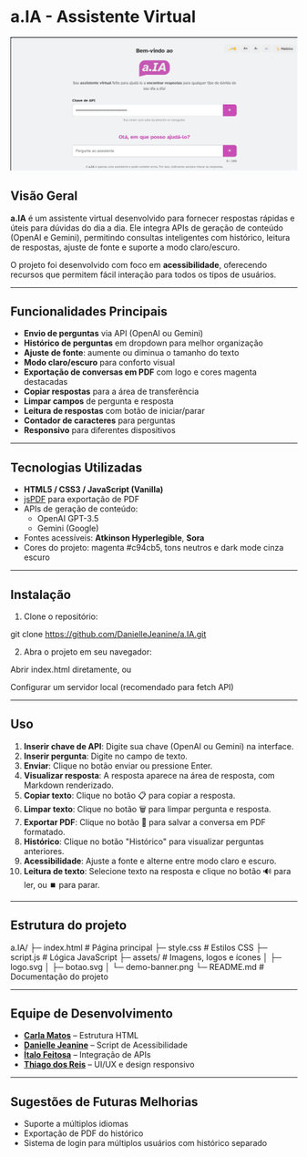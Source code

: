# a.IA - Assistente Virtual

![Banner](assets/demo-banner.png)

## Visão Geral
**a.IA** é um assistente virtual desenvolvido para fornecer respostas rápidas e úteis para dúvidas do dia a dia. Ele integra APIs de geração de conteúdo (OpenAI e Gemini), permitindo consultas inteligentes com histórico, leitura de respostas, ajuste de fonte e suporte a modo claro/escuro.

O projeto foi desenvolvido com foco em **acessibilidade**, oferecendo recursos que permitem fácil interação para todos os tipos de usuários.

---

## Funcionalidades Principais

- **Envio de perguntas** via API (OpenAI ou Gemini)  
- **Histórico de perguntas** em dropdown para melhor organização  
- **Ajuste de fonte**: aumente ou diminua o tamanho do texto  
- **Modo claro/escuro** para conforto visual  
- **Exportação de conversas em PDF** com logo e cores magenta destacadas  
- **Copiar respostas** para a área de transferência  
- **Limpar campos** de pergunta e resposta  
- **Leitura de respostas** com botão de iniciar/parar  
- **Contador de caracteres** para perguntas  
- **Responsivo** para diferentes dispositivos  

---


## Tecnologias Utilizadas

- **HTML5 / CSS3 / JavaScript (Vanilla)**
- [jsPDF](https://github.com/parallax/jsPDF) para exportação de PDF
- APIs de geração de conteúdo:
  - OpenAI GPT-3.5
  - Gemini (Google)
- Fontes acessíveis: **Atkinson Hyperlegible**, **Sora**
- Cores do projeto: magenta #c94cb5, tons neutros e dark mode cinza escuro

---

## Instalação

1. Clone o repositório:

git clone https://github.com/DanielleJeanine/a.IA.git

2. Abra o projeto em seu navegador:

Abrir index.html diretamente, ou

Configurar um servidor local (recomendado para fetch API)

---

## Uso

1. **Inserir chave de API**: Digite sua chave (OpenAI ou Gemini) na interface.
2. **Inserir pergunta**: Digite no campo de texto.
3. **Enviar**: Clique no botão enviar ou pressione Enter.
4. **Visualizar resposta**: A resposta aparece na área de resposta, com Markdown renderizado.
5. **Copiar texto**: Clique no botão 📋 para copiar a resposta.
6. **Limpar texto**: Clique no botão 🗑️ para limpar pergunta e resposta.
7. **Exportar PDF**: Clique no botão 📄 para salvar a conversa em PDF formatado.
8. **Histórico**: Clique no botão "Histórico" para visualizar perguntas anteriores.
9. **Acessibilidade**: Ajuste a fonte e alterne entre modo claro e escuro.
10. **Leitura de texto**: Selecione texto na resposta e clique no botão 🔊 para ler, ou ⏹️ para parar.


---

## Estrutura do projeto

a.IA/
├─ index.html          # Página principal
├─ style.css           # Estilos CSS
├─ script.js           # Lógica JavaScript
├─ assets/             # Imagens, logos e ícones
│   ├─ logo.svg
│   ├─ botao.svg
│   └─ demo-banner.png
└─ README.md           # Documentação do projeto


---

## Equipe de Desenvolvimento

- **[Carla Matos](https://github.com/carlapw)** – Estrutura HTML
- **[Danielle Jeanine](https://github.com/DanielleJeanine)** – Script de Acessibilidade
- **[Ítalo Feitosa](https://github.com/Itajen)** – Integração de APIs
- **[Thiago dos Reis](https://github.com/tchaaago)** – UI/UX e design responsivo


---

## Sugestões de Futuras Melhorias

- Suporte a múltiplos idiomas
- Exportação de PDF do histórico
- Sistema de login para múltiplos usuários com histórico separado